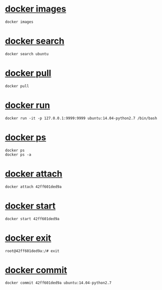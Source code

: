 # [docker images](01_docker_images.md)
```
docker images
```

# [docker search](02_docker_search.md)
```
docker search ubuntu
```

# [docker pull](03_docker_pull.md)
```
docker pull
```

# [docker run](04_docker_run.md)
```
docker run -it -p 127.0.0.1:9999:9999 ubuntu:14.04-python2.7 /bin/bash
```

# [docker ps](05_docker_ps.md)
```
docker ps
docker ps -a
```

# [docker attach](06_docker_attach.md)
```
docker attach 42ff601ded9a
```

# [docker start](08_docker_start.md)
```
docker start 42ff601ded9a
```

# [docker exit](09_docker_exit.md)
```
root@42ff601ded9a:/# exit
```

# [docker commit](10_docker_commit.md)
```
docker commit 42ff601ded9a ubuntu:14.04-python2.7
```
